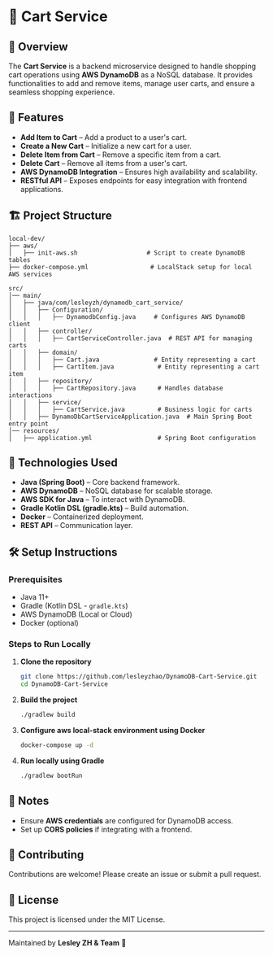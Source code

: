 # 🛒 Cart Service

## 📌 Overview
The **Cart Service** is a backend microservice designed to handle shopping cart operations using **AWS DynamoDB** as a NoSQL database. It provides functionalities to add and remove items, manage user carts, and ensure a seamless shopping experience.

## 🚀 Features
- **Add Item to Cart** – Add a product to a user's cart.
- **Create a New Cart** – Initialize a new cart for a user.
- **Delete Item from Cart** – Remove a specific item from a cart.
- **Delete Cart** – Remove all items from a user's cart.
- **AWS DynamoDB Integration** – Ensures high availability and scalability.
- **RESTful API** – Exposes endpoints for easy integration with frontend applications.

## 🏗️ Project Structure
```
local-dev/
├── aws/
│   ├── init-aws.sh                   # Script to create DynamoDB tables
├── docker-compose.yml                 # LocalStack setup for local AWS services

src/
│── main/
│   ├── java/com/lesleyzh/dynamodb_cart_service/
│   │   ├── Configuration/
│   │   │   ├── DynamodbConfig.java     # Configures AWS DynamoDB client
│   │   ├── controller/
│   │   │   ├── CartServiceController.java  # REST API for managing carts
│   │   ├── domain/
│   │   │   ├── Cart.java               # Entity representing a cart
│   │   │   ├── CartItem.java            # Entity representing a cart item
│   │   ├── repository/
│   │   │   ├── CartRepository.java      # Handles database interactions
│   │   ├── service/
│   │   │   ├── CartService.java         # Business logic for carts
│   │   ├── DynamoDbCartServiceApplication.java  # Main Spring Boot entry point
│── resources/
│   ├── application.yml                  # Spring Boot configuration

```

## 🔧 Technologies Used
- **Java (Spring Boot)** – Core backend framework.
- **AWS DynamoDB** – NoSQL database for scalable storage.
- **AWS SDK for Java** – To interact with DynamoDB.
- **Gradle Kotlin DSL (gradle.kts)** – Build automation.
- **Docker** – Containerized deployment.
- **REST API** – Communication layer.

## 🛠️ Setup Instructions
### Prerequisites
- Java 11+
- Gradle (Kotlin DSL - `gradle.kts`)
- AWS DynamoDB (Local or Cloud)
- Docker (optional)

### Steps to Run Locally
1. **Clone the repository**
   ```sh
   git clone https://github.com/lesleyzhao/DynamoDB-Cart-Service.git
   cd DynamoDB-Cart-Service
   ```
2. **Build the project**
   ```sh
   ./gradlew build
   ```
3. **Configure aws local-stack environment using Docker** 
   ```sh
   docker-compose up -d
   ```
4. **Run locally using Gradle**
   ```sh
   ./gradlew bootRun
   ```

## 📖 Notes
- Ensure **AWS credentials** are configured for DynamoDB access.
- Set up **CORS policies** if integrating with a frontend.

## 🤝 Contributing
Contributions are welcome! Please create an issue or submit a pull request.

## 📜 License
This project is licensed under the MIT License.

---
Maintained by **Lesley ZH & Team** 🚀

